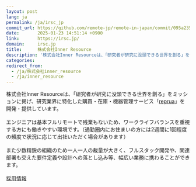 ```yaml
---
layout: post
lang: ja
permalink: /ja/irsc_jp
commit_url: https://github.com/remote-jp/remote-in-japan/commit/095a2354956f0663fc628860ba8a2c8249a609fa
date:       2025-01-23 14:51:14 +0900
link:       https://irsc.jp/
domain:     irsc.jp
title:      株式会社Inner Resource
description: '株式会社Inner Resourceは、「研究者が研究に没頭できる世界を創る」をミッションに掲げ、研究業界に特化した購買・在庫・機器管理サービス「reprua」を開発・提供しています。  エンジニアは基本フルリモートで残業もないため、ワークライフバランスを重視する方にも働きやすい環境です。（通勤圏内にお住まいの方には2週間に1回程度の頻度で状況に応じて出社いただく場合があります）  また少数精鋭の組織のため一人一人の裁量が大きく、フルスタック開発や、関連部署も交えた要件定義や設計への落とし込み等、幅広い業務に携わることができます。  採用情報'
categories: 
redirect_from:
  - /ja/株式会社inner_resource
  - /ja/inner_resource
---
```


<p>株式会社Inner Resourceは、「研究者が研究に没頭できる世界を創る」をミッションに掲げ、研究業界に特化した購買・在庫・機器管理サービス「<a href="https://reprua.jp/">reprua</a>」を開発・提供しています。<br /><br />エンジニアは基本フルリモートで残業もないため、ワークライフバランスを重視する方にも働きやすい環境です。（通勤圏内にお住まいの方には2週間に1回程度の頻度で状況に応じて出社いただく場合があります）<br /><br />また少数精鋭の組織のため一人一人の裁量が大きく、フルスタック開発や、関連部署も交えた要件定義や設計への落とし込み等、幅広い業務に携わることができます。<br /><br /><a href="https://irsc.jp/recruit/dev">採用情報</a></p>
